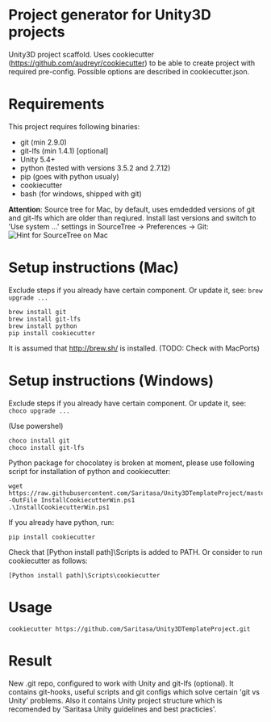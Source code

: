 # Project generator for Unity3D projects 
Unity3D project scaffold. Uses cookiecutter (https://github.com/audreyr/cookiecutter) to be able to create project with required pre-config. Possible options are described in cookiecutter.json. 

# Requirements
This project requires following binaries: 

* git (min 2.9.0)
* git-lfs (min 1.4.1) [optional]
* Unity 5.4+
* python (tested with versions 3.5.2 and 2.7.12)
* pip (goes with python usualy)
* cookiecutter
* bash (for windows, shipped with git)

**Attention**:
Source tree for Mac, by default, uses emdedded versions of git and git-lfs which are older than reqiured. Install last versions and switch to 'Use system ...' settings in SourceTree -> Preferences -> Git:
![Hint for SourceTree on Mac](https://raw.githubusercontent.com/Saritasa/Unity3DTemplateProject/master/iamges/use-system-git.png "Hint for SourceTree on Mac")

# Setup instructions (Mac)
Exclude steps if you already have certain component. Or update it, see: ```brew upgrade ...```
```
brew install git
brew install git-lfs
brew install python
pip install cookiecutter
```

It is assumed that http://brew.sh/ is installed. (TODO: Check with MacPorts)

# Setup instructions (Windows)

Exclude steps if you already have certain component. Or update it, see: ```choco upgrade ...```

(Use powershel)
```
choco install git
choco install git-lfs
```
Python package for chocolatey is broken at moment, please use following script for installation of python and cookiecutter:
```
wget https://raw.githubusercontent.com/Saritasa/Unity3DTemplateProject/master/InstallCookiecutterWin.ps1 -OutFile InstallCookiecutterWin.ps1
.\InstallCookiecutterWin.ps1
```
If you already have python, run:
```
pip install cookiecutter
```
Check that [Python install path]\Scripts is added to PATH. Or consider to run cookiecutter as follows: 
```
[Python install path]\Scripts\cookiecutter
```

# Usage
```
cookiecutter https://github.com/Saritasa/Unity3DTemplateProject.git
```

# Result
New .git repo, configured to work with Unity and git-lfs (optional). It contains git-hooks, useful scripts and git configs which solve certain 'git vs Unity' problems. Also it contains Unity project structure which is recomended by 'Saritasa Unity guidelines and best practicies'.
